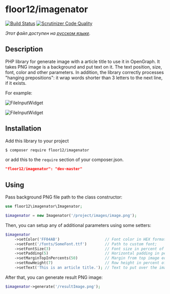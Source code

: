
# floor12/imagenator

[![Build Status](https://travis-ci.org/floor12/imagenator.svg?branch=master)](https://travis-ci.org/floor12/imagenator.svg?branch=master)
[![Scrutinizer Code Quality](https://scrutinizer-ci.com/g/floor12/imagenator/badges/quality-score.png?b=master)](https://scrutinizer-ci.com/g/floor12/imagenator/?branch=master)

*Этот файл доступен на [русском языке](README_RU.md).*

## Description

PHP library for generate image with a article title to use it in OpenGraph. 
It takes PNG image is a background and put text on it. The text position, size, font, color and other
parameters. In addition, the library correctly processes "hanging prepositions": it wrap words shorter than 3 letters to
 the next line, if it exists.

For example:

![FileInputWidget](https://raw.githubusercontent.com/floor12/imagenator/master/tests/data/example1.png)

![FileInputWidget](https://raw.githubusercontent.com/floor12/imagenator/master/tests/data/example2.png)


## Installation


Add this library to your project

 ```bash
 $ composer require floor12/imagenator
 ```
or add this to the `require` section of your composer.json.
 ```json
 "floor12/imagenator": "dev-master"
 ```

## Using

Pass background PNG file path to the class constructor:
```php
use floor12\imagenator\Imagenator;

$imagenator = new Imagenator('/project/images/image.png');
```

Then, you can setup any of additional parameters using some setters:
```php
$imagenator
    ->setColor('FF04AB')                    // Font color in HEX format;
    ->setFont('/fonts/SomeFont.ttf')        // Path to custom font;
    ->setFontSize(3)                        // Font size in percent of image height;
    ->setPadding(5)                         // Horizontal padding in percent of image width;
    ->setMarginTopInPercents(50)            // Margin from top image edge in percent of image height;
    ->setRowHeight(7)                       // Row height in percent of image height;
    ->setText('This is an article title.'); // Text to put over the image;
```

After that, you can generate result PNG image:
```php
$imagenator->generate('/resultImage.png');
```

